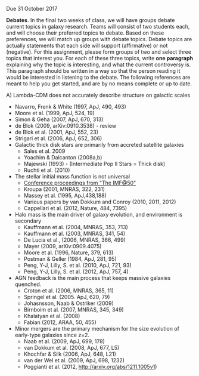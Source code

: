 Due 31 October 2017

**Debates**. In the final two weeks of class, we will have groups debate current topics in galaxy research. Teams will consist of two students each, and will choose their preferred topics to debate. Based on these preferences, we will match up groups with debate topics. Debate topics are actually statements that each side will support (affirmative) or not (negative). For this assignment, please form groups of two and select three topics that interest you. For each of these three topics, write **one paragraph** explaining why the topic is interesting, and what the current controversy is. This paragraph should be written in a way so that the person reading it would be interested in listening to the debate. The following references are meant to help you get started, and are by no means complete or up to date.

A) Lambda-CDM does not accurately describe structure on galactic scales
  * Navarro, Frenk & White (1997, ApJ, 490, 493)
  * Moore et al. (1999, ApJ, 524, 19)
  * Simon & Geha (2007, ApJ, 670, 313)
  * de Blok (2009, arXiv:0910.3538) - review
  * de Blok et al. (2001, ApJ, 552, 23)
  * Strigari et al. (2006, ApJ, 652, 306)
* Galactic thick disk stars are primarily from accreted satellite galaxies
  * Sales et al. 2009
  * Yoachim & Dalcanton (2008a,b)
  * Majewski (1993) - (Intermediate Pop II Stars = Thick disk)
  * Ruchti et al. (2010)
* The stellar initial mass function is not universal
  * [Conference proceedings from "The IMF@50"](http://arxiv.org/find/astro-ph/1/co:+AND+50+AND+at+AND+The+IMF/0/1/0/all/0/1)
  * Kroupa (2001, MNRAS, 322, 231)
  * Massey et al. (1995, ApJ,438,188)
  * Various papers by van Dokkum and Conroy (2010, 2011, 2012)
  * Cappellari et al. (2012, Nature, 484, 7395)
* Halo mass is the main driver of galaxy evolution, and environment is secondary
  * Kauffmann et al. (2004, MNRAS, 353, 713)
  * Kauffmann et al. (2003, MNRAS, 341, 54)
  * De Lucia et al., (2006, MNRAS, 366, 499)
  * Mayer (2009, arXiv:0909.4075)
  * Moore et al. (1996, Nature, 379, 613)
  * Postman & Geller (1984, ApJ, 281, 95)
  * Peng, Y-J, Lilly, S. et al. (2010,  ApJ, 721, 93)
  * Peng, Y-J, Lilly, S. et al. (2012, ApJ, 757, 4)
* AGN feedback is the main process that keeps massive galaxies quenched.
  * Croton et al. (2006, MNRAS, 365, 11)
  * Springel et al. (2005. ApJ, 620, 79)
  * Johasnsson, Naab & Ostriker (2009)
  * Birnboim et al. (2007, MNRAS, 345, 349)
  * Khalatyan et al. (2008)
  * Fabian (2012, ARAA, 50, 455)
* Minor mergers are the primary mechanism for the size evolution of early-type galaxies since z=2.
  * Naab et al. (2009, ApJ, 699, 178)
  * van Dokkum et al. (2008, ApJ, 677, L5)
  * Khochfar & Silk (2006, ApJ, 648, L21)
  * van der Wel et al. (2009, ApJ, 698, 1232)
  * Poggianti et al. (2012, http://arxiv.org/abs/1211.1005v1)

